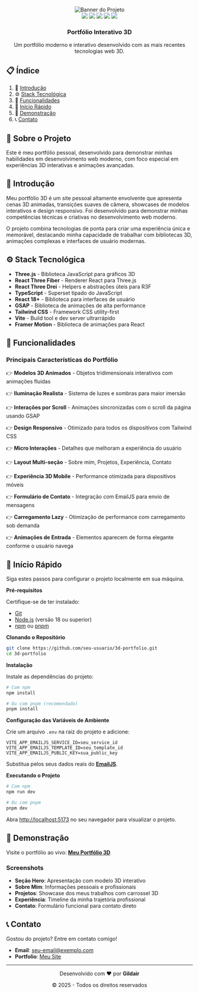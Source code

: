 <div align="center">
  <br />
    <img src="public/images/readme.png" alt="Banner do Projeto">
  <br />

  <div>
    <img src="https://img.shields.io/badge/-Three.js-black?style=for-the-badge&logo=three.js&logoColor=white" />
    <img src="https://img.shields.io/badge/-React-61DAFB?style=for-the-badge&logo=react&logoColor=black" />
    <img src="https://img.shields.io/badge/-TypeScript-3178C6?style=for-the-badge&logo=typescript&logoColor=white" />
    <img src="https://img.shields.io/badge/-GSAP-88CE02?style=for-the-badge&logo=greensock&logoColor=white" />
    <img src="https://img.shields.io/badge/-Tailwind_CSS-38B2AC?style=for-the-badge&logo=tailwind-css&logoColor=white" />
  </div>

  <h3 align="center">Portfólio Interativo 3D</h3>

   <div align="center">
     Um portfólio moderno e interativo desenvolvido com as mais recentes tecnologias web 3D.
    </div>
</div>

## 📋 <a name="table">Índice</a>

1. 🤖 [Introdução](#introduction)
2. ⚙️ [Stack Tecnológica](#tech-stack)
3. 🔋 [Funcionalidades](#features)
4. 🤸 [Início Rápido](#quick-start)
5. 🎨 [Demonstração](#demo)
6. 📞 [Contato](#contact)

## 🎯 Sobre o Projeto

Este é meu portfólio pessoal, desenvolvido para demonstrar minhas habilidades em desenvolvimento web moderno, com foco especial em experiências 3D interativas e animações avançadas.

## <a name="introduction">🤖 Introdução</a>

Meu portfólio 3D é um site pessoal altamente envolvente que apresenta cenas 3D animadas, transições suaves de câmera, showcases de modelos interativos e design responsivo. Foi desenvolvido para demonstrar minhas competências técnicas e criativas no desenvolvimento web moderno.

O projeto combina tecnologias de ponta para criar uma experiência única e memorável, destacando minha capacidade de trabalhar com bibliotecas 3D, animações complexas e interfaces de usuário modernas.

## <a name="tech-stack">⚙️ Stack Tecnológica</a>

- **Three.js** - Biblioteca JavaScript para gráficos 3D
- **React Three Fiber** - Renderer React para Three.js
- **React Three Drei** - Helpers e abstrações úteis para R3F
- **TypeScript** - Superset tipado do JavaScript
- **React 18+** - Biblioteca para interfaces de usuário
- **GSAP** - Biblioteca de animações de alta performance
- **Tailwind CSS** - Framework CSS utility-first
- **Vite** - Build tool e dev server ultrarrápido
- **Framer Motion** - Biblioteca de animações para React

## <a name="features">🔋 Funcionalidades</a>

### Principais Características do Portfólio

👉 **Modelos 3D Animados** - Objetos tridimensionais interativos com animações fluidas

👉 **Iluminação Realista** - Sistema de luzes e sombras para maior imersão

👉 **Interações por Scroll** - Animações sincronizadas com o scroll da página usando GSAP

👉 **Design Responsivo** - Otimizado para todos os dispositivos com Tailwind CSS

👉 **Micro Interações** - Detalhes que melhoram a experiência do usuário

👉 **Layout Multi-seção** - Sobre mim, Projetos, Experiência, Contato

👉 **Experiência 3D Mobile** - Performance otimizada para dispositivos móveis

👉 **Formulário de Contato** - Integração com EmailJS para envio de mensagens

👉 **Carregamento Lazy** - Otimização de performance com carregamento sob demanda

👉 **Animações de Entrada** - Elementos aparecem de forma elegante conforme o usuário navega

## <a name="quick-start">🤸 Início Rápido</a>

Siga estes passos para configurar o projeto localmente em sua máquina.

**Pré-requisitos**

Certifique-se de ter instalado:

- [Git](https://git-scm.com/)
- [Node.js](https://nodejs.org/en) (versão 18 ou superior)
- [npm](https://www.npmjs.com/) ou [pnpm](https://pnpm.io/)

**Clonando o Repositório**

```bash
git clone https://github.com/seu-usuario/3d-portfolio.git
cd 3d-portfolio
```

**Instalação**

Instale as dependências do projeto:

```bash
# Com npm
npm install

# Ou com pnpm (recomendado)
pnpm install
```

**Configuração das Variáveis de Ambiente**

Crie um arquivo `.env` na raiz do projeto e adicione:

```env
VITE_APP_EMAILJS_SERVICE_ID=seu_service_id
VITE_APP_EMAILJS_TEMPLATE_ID=seu_template_id
VITE_APP_EMAILJS_PUBLIC_KEY=sua_public_key
```

Substitua pelos seus dados reais do **[EmailJS](https://www.emailjs.com/)**.

**Executando o Projeto**

```bash
# Com npm
npm run dev

# Ou com pnpm
pnpm dev
```

Abra [http://localhost:5173](http://localhost:5173/) no seu navegador para visualizar o projeto.


## <a name="demo">🎨 Demonstração</a>

Visite o portfólio ao vivo: **[Meu Portfólio 3D](http://localhost:5173/)**

### Screenshots

- **Seção Hero**: Apresentação com modelo 3D interativo
- **Sobre Mim**: Informações pessoais e profissionais
- **Projetos**: Showcase dos meus trabalhos com carrossel 3D
- **Experiência**: Timeline da minha trajetória profissional
- **Contato**: Formulário funcional para contato direto

## <a name="contact">📞 Contato</a>

Gostou do projeto? Entre em contato comigo!

- **Email**: [seu-email@exemplo.com](mailto:gildair457@gmail.com)
- **Portfolio**: [Meu Site](http://gildairmoreira.com/)

---

<div align="center">
  <p>Desenvolvido com ❤️ por <strong>Gildair</strong></p>
  <p>© 2025 - Todos os direitos reservados</p>
</div>
